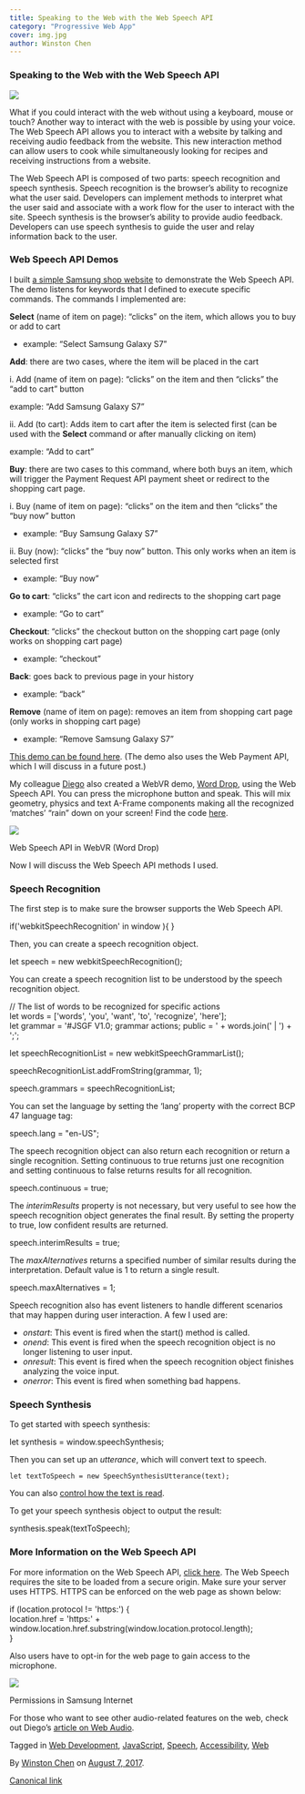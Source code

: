 ```yaml
---
title: Speaking to the Web with the Web Speech API
category: "Progressive Web App"
cover: img.jpg
author: Winston Chen
---
```


### Speaking to the Web with the Web Speech API

![](https://cdn-images-1.medium.com/max/800/1*r63rqRn974ald5ynX-SCMg.jpeg)

What if you could interact with the web without using a keyboard, mouse or touch? Another way to interact with the web is possible by using your voice. The Web Speech API allows you to interact with a website by talking and receiving audio feedback from the website. This new interaction method can allow users to cook while simultaneously looking for recipes and receiving instructions from a website.

The Web Speech API is composed of two parts: speech recognition and speech synthesis. Speech recognition is the browser’s ability to recognize what the user said. Developers can implement methods to interpret what the user said and associate with a work flow for the user to interact with the site. Speech synthesis is the browser’s ability to provide audio feedback. Developers can use speech synthesis to guide the user and relay information back to the user.

### Web Speech API Demos

I built [a simple Samsung shop website](https://samsunginter.net/samsung-shop/) to demonstrate the Web Speech API. The demo listens for keywords that I defined to execute specific commands. The commands I implemented are:

**Select** (name of item on page): “clicks” on the item, which allows you to buy or add to cart

*   example: “Select Samsung Galaxy S7”

**Add**: there are two cases, where the item will be placed in the cart

i. Add (name of item on page): “clicks” on the item and then “clicks” the “add to cart” button

example: “Add Samsung Galaxy S7”

ii. Add (to cart): Adds item to cart after the item is selected first (can be used with the **Select** command or after manually clicking on item)

example: “Add to cart”

**Buy**: there are two cases to this command, where both buys an item, which will trigger the Payment Request API payment sheet or redirect to the shopping cart page.

i. Buy (name of item on page): “clicks” on the item and then “clicks” the “buy now” button

*   example: “Buy Samsung Galaxy S7”

ii. Buy (now): “clicks” the “buy now” button. This only works when an item is selected first

*   example: “Buy now”

**Go to cart**: “clicks” the cart icon and redirects to the shopping cart page

*   example: “Go to cart”

**Checkout**: “clicks” the checkout button on the shopping cart page (only works on shopping cart page)

*   example: “checkout”

**Back**: goes back to previous page in your history

*   example: “back”

**Remove** (name of item on page): removes an item from shopping cart page (only works in shopping cart page)

*   example: “Remove Samsung Galaxy S7”

[This demo can be found here](https://samsunginter.net/samsung-shop/). (The demo also uses the Web Payment API, which I will discuss in a future post.)

My colleague [Diego](https://medium.com/@diekus) also created a WebVR demo, [Word Drop](https://samsunginter.net/word-drop/), using the Web Speech API. You can press the microphone button and speak. This will mix geometry, physics and text A-Frame components making all the recognized ‘matches’ “rain” down on your screen! Find the code [here](https://github.com/SamsungInternet/word-drop).

![](https://cdn-images-1.medium.com/max/800/1*AlAdD8ltbJJV2GwQkwNJ4w.png)

Web Speech API in WebVR (Word Drop)

Now I will discuss the Web Speech API methods I used.

### Speech Recognition

The first step is to make sure the browser supports the Web Speech API.

if('webkitSpeechRecognition' in window ){ }

Then, you can create a speech recognition object.

let speech = new webkitSpeechRecognition();

You can create a speech recognition list to be understood by the speech recognition object.

// The list of words to be recognized for specific actions  
let words = \['words', 'you', 'want', 'to', 'recognize', 'here'\];    
let grammar = '#JSGF V1.0; grammar actions; public <actions> = ' + words.join(' | ') + ';';   
   
let speechRecognitionList = new webkitSpeechGrammarList();

speechRecognitionList.addFromString(grammar, 1);

speech.grammars = speechRecognitionList;

You can set the language by setting the ‘lang’ property with the correct BCP 47 language tag:

speech.lang = "en-US";

The speech recognition object can also return each recognition or return a single recognition. Setting continuous to true returns just one recognition and setting continuous to false returns results for all recognition.

speech.continuous = true;

The _interimResults_ property is not necessary, but very useful to see how the speech recognition object generates the final result. By setting the property to true, low confident results are returned.

speech.interimResults = true;

The _maxAlternatives_ returns a specified number of similar results during the interpretation. Default value is 1 to return a single result.

speech.maxAlternatives = 1;

Speech recognition also has event listeners to handle different scenarios that may happen during user interaction. A few I used are:

*   _onstart_: This event is fired when the start() method is called.
*   _onend_: This event is fired when the speech recognition object is no longer listening to user input.
*   _onresult_: This event is fired when the speech recognition object finishes analyzing the voice input.
*   _onerror_: This event is fired when something bad happens.

### Speech Synthesis

To get started with speech synthesis:

let synthesis = window.speechSynthesis;

Then you can set up an _utterance_, which will convert text to speech.

    let textToSpeech = new SpeechSynthesisUtterance(text);

You can also [control how the text is read](https://developer.mozilla.org/en-US/docs/Web/API/SpeechSynthesisUtterance).

To get your speech synthesis object to output the result:

synthesis.speak(textToSpeech);

### More Information on the Web Speech API

For more information on the Web Speech API, [click here](https://developer.mozilla.org/en-US/docs/Web/API/Web_Speech_API). The Web Speech requires the site to be loaded from a secure origin. Make sure your server uses HTTPS. HTTPS can be enforced on the web page as shown below:

if (location.protocol != 'https:') {  
    location.href = 'https:' + window.location.href.substring(window.location.protocol.length);  
}

Also users have to opt-in for the web page to gain access to the microphone.

![](https://cdn-images-1.medium.com/max/800/1*u3FNa1Yp5tnODiZFdrPnWg.png)

Permissions in Samsung Internet

For those who want to see other audio-related features on the web, check out Diego’s [article on Web Audio](https://medium.com/samsung-internet-dev/web-audio-on-different-platforms-67fc9ffc2c4e).

Tagged in [Web Development](https://medium.com/tag/web-development), [JavaScript](https://medium.com/tag/javascript), [Speech](https://medium.com/tag/speech), [Accessibility](https://medium.com/tag/accessibility), [Web](https://medium.com/tag/web)

By [Winston Chen](https://medium.com/@winstonchen1337) on [August 7, 2017](https://medium.com/p/980d12d34244).

[Canonical link](https://medium.com/@winstonchen1337/speaking-to-the-web-with-the-web-speech-api-980d12d34244)
